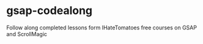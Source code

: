 # gsap-codealong
Follow along completed lessons form IHateTomatoes free courses on GSAP and ScrollMagic
